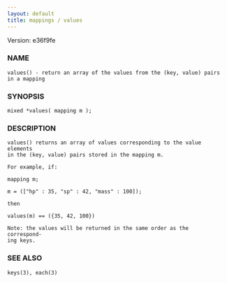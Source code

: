 ```yaml
---
layout: default
title: mappings / values
---
```


Version: e36f9fe




### NAME
    values() - return an array of the values from the (key, value) pairs
    in a mapping


### SYNOPSIS
    mixed *values( mapping m );


### DESCRIPTION
    values() returns an array of values corresponding to the value elements
    in the (key, value) pairs stored in the mapping m.

    For example, if:

    mapping m;

    m = (["hp" : 35, "sp" : 42, "mass" : 100]);

    then

    values(m) == ({35, 42, 100})

    Note: the values will be returned in the same order as the  correspond‐
    ing keys.


### SEE ALSO
    keys(3), each(3)



